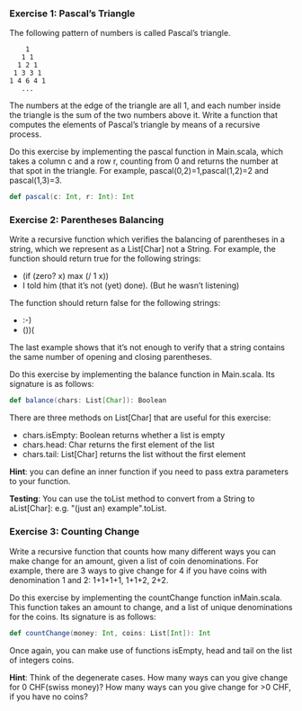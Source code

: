 ### Exercise 1: Pascal’s Triangle

The following pattern of numbers is called Pascal’s triangle.


```
    1
   1 1
  1 2 1
 1 3 3 1
1 4 6 4 1
   ...
```

The numbers at the edge of the triangle are all 1, and each number inside the triangle is the sum of the two numbers above it. Write a function that computes the elements of Pascal’s triangle by means of a recursive process.

Do this exercise by implementing the pascal function in Main.scala, which takes a column c and a row r, counting from 0 and returns the number at that spot in the triangle. For example, pascal(0,2)=1,pascal(1,2)=2 and pascal(1,3)=3.


```scala
def pascal(c: Int, r: Int): Int
```

### Exercise 2: Parentheses Balancing

Write a recursive function which verifies the balancing of parentheses in a string, which we represent as a List[Char] not a String. For example, the function should return true for the following strings:

* (if (zero? x) max (/ 1 x))
* I told him (that it’s not (yet) done). (But he wasn’t listening)

The function should return false for the following strings:

* :-)
* ())(

The last example shows that it’s not enough to verify that a string contains the same number of opening and closing parentheses.

Do this exercise by implementing the balance function in Main.scala. Its signature is as follows:


```scala
def balance(chars: List[Char]): Boolean
```

There are three methods on List[Char] that are useful for this exercise:

* chars.isEmpty: Boolean returns whether a list is empty
* chars.head: Char returns the first element of the list
* chars.tail: List[Char] returns the list without the first element

<b>Hint</b>: you can define an inner function if you need to pass extra parameters to your function.

<b>Testing</b>: You can use the toList method to convert from a String to aList[Char]: e.g. "(just an) example".toList.

### Exercise 3: Counting Change

Write a recursive function that counts how many different ways you can make change for an amount, given a list of coin denominations. For example, there are 3 ways to give change for 4 if you have coins with denomination 1 and 2: 1+1+1+1, 1+1+2, 2+2.

Do this exercise by implementing the countChange function inMain.scala. This function takes an amount to change, and a list of unique denominations for the coins. Its signature is as follows:


```scala
def countChange(money: Int, coins: List[Int]): Int
```

Once again, you can make use of functions isEmpty, head and tail on the list of integers coins.

<b>Hint</b>: Think of the degenerate cases. How many ways can you give change for 0 CHF(swiss money)? How many ways can you give change for >0 CHF, if you have no coins?
